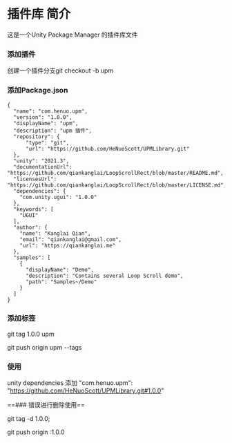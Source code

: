 # 插件库 简介

这是一个Unity Package Manager 的插件库文件

### **添加插件** 

创建一个插件分支git checkout -b upm

### **添加Package.json**

```
{
  "name": "com.henuo.upm",
  "version": "1.0.0",
  "displayName": "upm",
  "description": "upm 插件",
  "repository": {
      "type": "git",
      "url": "https://github.com/HeNuoScott/UPMLibrary.git"
  },
  "unity": "2021.3",
  "documentationUrl": "https://github.com/qiankanglai/LoopScrollRect/blob/master/README.md",
  "licensesUrl": "https://github.com/qiankanglai/LoopScrollRect/blob/master/LICENSE.md",
  "dependencies": {
    "com.unity.ugui": "1.0.0"
  },
  "keywords": [
    "UGUI"
  ],
  "author": {
    "name": "Kanglai Qian",
    "email": "qiankanglai@gmail.com",
    "url": "https://qiankanglai.me"
  },
  "samples": [
    {
      "displayName": "Demo",
      "description": "Contains several Loop Scroll demo",
      "path": "Samples~/Demo"
    }
  ]
}
```

### **添加标签**

git tag 1.0.0 upm

git push origin upm --tags

### **使用**

unity dependencies 添加 "com.henuo.upm": "https://github.com/HeNuoScott/UPMLibrary.git#1.0.0"

==### 错误进行删除使用==

git tag -d 1.0.0;

git push origin :1.0.0
